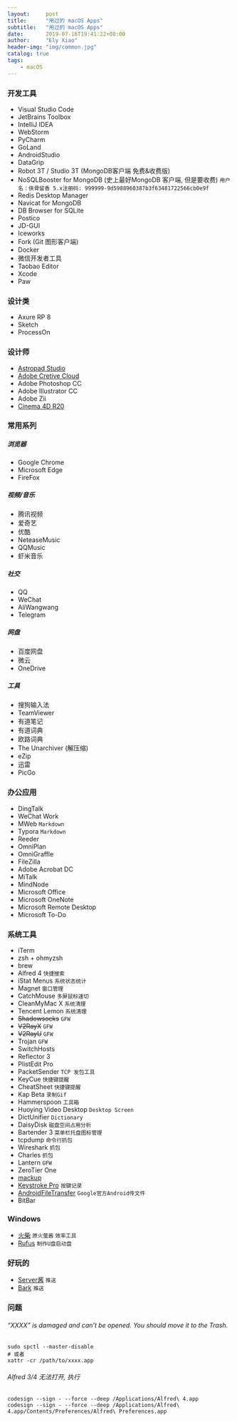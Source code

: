 ```yaml
---
layout:     post
title:      "用过的 macOS Apps"
subtitle:   "用过的 macOS Apps"
date:       2019-07-16T19:41:22+08:00
author:     "Ely Xiao"
header-img: "img/common.jpg"
catalog: true
tags:
    - macOS
---
```


### 开发工具
* Visual Studio Code
* JetBrains Toolbox
* IntelliJ IDEA
* WebStorm
* PyCharm
* GoLand
* AndroidStudio
* DataGrip 
* Robot 3T / Studio 3T (MongoDB客户端 免费&收费版)
* NoSQLBooster for MongoDB (史上最好MongoDB 客户端, 但是要收费) `用户名：侠骨留香 5.x注册码: 999999-9d5988960387b3f63481722566cb0e9f`
* Redis Desktop Manager
* Navicat for MongoDB
* DB Browser for SQLite
* Postico
* JD-GUI
* Iceworks
* Fork (Git 图形客户端)
* Docker
* 微信开发者工具
* Taobao Editor
* Xcode
* Paw


### 设计类
* Axure RP 8
* Sketch
* ProcessOn

### 设计师
* [Astropad Studio](https://astropad.com/downloads/)
* [Adobe Cretive Cloud](https://www.adobe.com/cn/creativecloud/catalog/desktop.html)
* Adobe Photoshop CC
* Adobe Illustrator CC
* Adobe Zii
* [Cinema 4D R20](https://c4dsky.com/62911.html)


### 常用系列
##### 浏览器
* Google Chrome
* Microsoft Edge
* FireFox

##### 视频/音乐
* 腾讯视频
* 爱奇艺
* 优酷
* NeteaseMusic
* QQMusic
* 虾米音乐

##### 社交
* QQ
* WeChat
* AliWangwang
* Telegram

##### 网盘
* 百度网盘
* 微云
* OneDrive

##### 工具
* 搜狗输入法
* TeamViewer
* 有道笔记
* 有道词典
* 欧路词典
* The Unarchiver (解压缩)
* eZip
* 迅雷
* PicGo




### 办公应用
* DingTalk
* WeChat Work
* MWeb `Markdown`
* Typora `Markdown`
* Reeder
* OmniPlan
* OmniGraffle
* FileZilla
* Adobe Acrobat DC
* MiTalk
* MindNode
* Microsoft Office
* Microsoft OneNote
* Microsoft Remote Desktop
* Microsoft To-Do




### 系统工具
* iTerm
* zsh + ohmyzsh
* brew
* Alfred 4 `快捷搜索`
* iStat Menus `系统状态统计`
* Magnet `窗口管理`
* CatchMouse `多屏鼠标速切`
* CleanMyMac X `系统清理`
* Tencent Lemon `系统清理`
* ~~Shadowsocks~~ `GFW`
* ~~V2RayX~~ `GFW`
* ~~V2RayU~~ `GFW`
* Trojan `GFW`
* SwitchHosts
* Reflector 3
* PlistEdit Pro
* PacketSender `TCP 发包工具`
* KeyCue `快捷键提醒`
* CheatSheet `快捷键提醒`
* Kap Beta `录制Gif`
* Hammerspoon `工具箱`
* Huoying Video Desktop `Desktop Screen`
* DictUnifier `Dictionary`
* DaisyDisk `磁盘空间占用分析`
* Bartender 3 `菜单栏托盘图标管理`
* tcpdump `命令行抓包`
* Wireshark `抓包`
* Charles `抓包`
* Lantern `GFW`
* ZeroTier One
* [mackup](https://github.com/lra/mackup)
* [Keystroke Pro](https://ixeau.com/apps/keystroke-pro/) `按键记录`
* [AndroidFileTransfer](https://dl.google.com/dl/androidjumper/mtp/5071136/AndroidFileTransfer.dmg) `Google官方Android传文件`
* BitBar


### Windows
* [火柴](https://www.huochaipro.com) `原火萤酱` `效率工具`
* [Rufus](https://rufus.ie) `制作U盘启动盘`


### 好玩的
* [Server酱](https://sc.ftqq.com/) `推送`
* [Bark](https://day.app/) `推送`

### 问题
###### “XXXX” is damaged and can’t be opened. You should move it to the Trash.
```
sudo spctl --master-disable
# 或者
xattr -cr /path/to/xxxx.app
```

###### Alfred 3/4 无法打开, 执行
```
codesign --sign - --force --deep /Applications/Alfred\ 4.app
codesign --sign - --force --deep /Applications/Alfred\ 4.app/Contents/Preferences/Alfred\ Preferences.app
```
